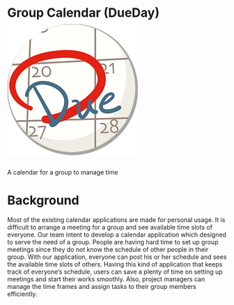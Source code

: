 # Group Calendar (DueDay) ![Alt text](presentation/pic/icon.png)
A calendar for a group to manage time
# Background 
Most of the existing calendar applications are made for personal usage. It is difficult to arrange a meeting for a group and see available time slots of everyone. Our team intent to develop a calendar application which designed to serve the need of a group. People are having hard time to set up group meetings since they do not know the schedule of other people in their group. With our application, everyone can post his or her schedule and sees the available time slots of others. Having this kind of application that keeps track of everyone’s schedule, users can save a plenty of time on setting up meetings and start their works smoothly. Also, project managers can manage the time frames and assign tasks to their group members efficiently.


